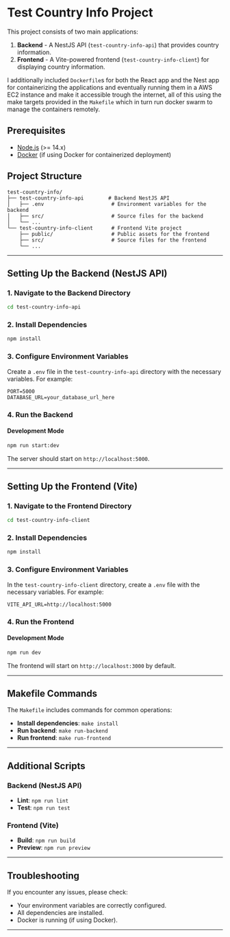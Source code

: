
# Test Country Info Project

This project consists of two main applications:
1. **Backend** - A NestJS API (`test-country-info-api`) that provides country information.
2. **Frontend** - A Vite-powered frontend (`test-country-info-client`) for displaying country information.

I additionally included `Dockerfile`s for both the React app and the Nest app for containerizing the applications and eventually running them in a AWS EC2 instance and make it accessible trough the internet, all of this using the make targets provided in the `Makefile` which in turn run docker swarm to manage the containers remotely.

## Prerequisites

- [Node.js](https://nodejs.org/) (>= 14.x)
- [Docker](https://www.docker.com/) (if using Docker for containerized deployment)

## Project Structure

```plaintext
test-country-info/
├── test-country-info-api        # Backend NestJS API
│   ├── .env                      # Environment variables for the backend
│   ├── src/                      # Source files for the backend
│   └── ...
└── test-country-info-client      # Frontend Vite project
    ├── public/                   # Public assets for the frontend
    ├── src/                      # Source files for the frontend
    └── ...
```

---

## Setting Up the Backend (NestJS API)

### 1. Navigate to the Backend Directory

```bash
cd test-country-info-api
```

### 2. Install Dependencies

```bash
npm install
```

### 3. Configure Environment Variables

Create a `.env` file in the `test-country-info-api` directory with the necessary variables. For example:

```plaintext
PORT=5000
DATABASE_URL=your_database_url_here
```

### 4. Run the Backend

#### Development Mode

```bash
npm run start:dev
```

The server should start on `http://localhost:5000`.

---

## Setting Up the Frontend (Vite)

### 1. Navigate to the Frontend Directory

```bash
cd test-country-info-client
```

### 2. Install Dependencies

```bash
npm install
```

### 3. Configure Environment Variables

In the `test-country-info-client` directory, create a `.env` file with the necessary variables. For example:

```plaintext
VITE_API_URL=http://localhost:5000
```

### 4. Run the Frontend

#### Development Mode

```bash
npm run dev
```

The frontend will start on `http://localhost:3000` by default.

---


## Makefile Commands

The `Makefile` includes commands for common operations:

- **Install dependencies**: `make install`
- **Run backend**: `make run-backend`
- **Run frontend**: `make run-frontend`

---

## Additional Scripts

### Backend (NestJS API)
- **Lint**: `npm run lint`
- **Test**: `npm run test`

### Frontend (Vite)
- **Build**: `npm run build`
- **Preview**: `npm run preview`

---

## Troubleshooting

If you encounter any issues, please check:
- Your environment variables are correctly configured.
- All dependencies are installed.
- Docker is running (if using Docker).

---